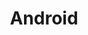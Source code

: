 ---
title: "Android"
layout: category
permalink: /categories/android/
author_profile: true
taxonomy: Android
---